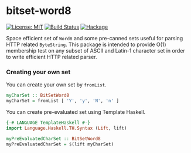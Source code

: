 # bitset-word8

[![License: MIT](https://img.shields.io/badge/License-MIT-brightgreen.svg)](https://opensource.org/licenses/MIT)
[![Build Status](https://travis-ci.org/nshimaza/bitset-word8.svg?branch=master)](https://travis-ci.org/nshimaza/bitset-word8)
[![Hackage](https://img.shields.io/hackage/v/bitset-word8.svg?style=flat)](https://hackage.haskell.org/package/bitset-word8)

Space efficient set of `Word8` and some pre-canned sets useful for parsing HTTP related `ByteString`.
This package is intended to provide O(1) membership test on any subset of ASCII and Latin-1 character set
in order to write efficient HTTP related parser.

### Creating your own set

You can create your own set by `fromList`.

```haskell
myCharSet :: BitSetWord8
myCharSet = fromList [ 'Y', 'y', 'N', 'n' ]
```

You can create pre-evaluated set using Template Haskell.

```haskell
{-# LANGUAGE TemplateHaskell #-}
import Language.Haskell.TH.Syntax (Lift, lift)

myPreEvaluatedCharSet :: BitSetWord8
myPreEvaluatedCharSet = $(lift myCharSet)
```
